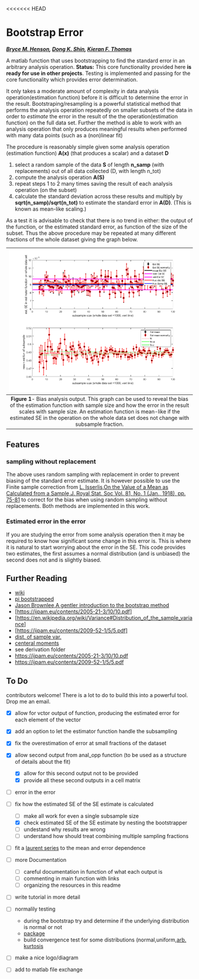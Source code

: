 <<<<<<< HEAD
# Bootstrap Error  
***[Bryce M. Henson](https://github.com/brycehenson), [Dong K. Shin](https://github.com/spicydonkey), [Kieran F. Thomas](https://github.com/KF-Thomas)***   

A matlab function that uses bootstrapping to find the standard error in an arbitrary analysis operation.
**Status:** This core functionality provided here  **is ready for use in other projects**. Testing is implemented and passing for the core functionality which provides error determination.

It only takes a moderate amount of complexity in data analysis operation(estimation function) before it is difficult to determine the error in the result. Bootstraping/resampling is a powerful statistical method that performs the analysis operation repeatedly on smaller subsets of the data in order to *estimate* the error in the result of the the operation(estimation function) on the full data set. Further the method is able to work with an analysis operation that only produces meaningful results when performed with many data points (such as a (non)linear fit)

The procedure is reasonably simple given some analysis operation (estimation function) **A(x)** (that produces a scalar) and a dataset **D**
1. select a random sample of the data **S** of length **n_samp** (with replacements) out of all data collected (D, with length n_tot)
2. compute the analysis operation **A(S)**
3. repeat steps 1 to 2 many times saving the result of each analysis operation (on the subset)
4. calculate the standard deviation across these results and multiply by **sqrt(n_samp)/sqrt(n_tot)** to estimate the standard error in **A(D)**. (This is known as mean-like scaling.)




As a test it is advisable to check that there is no trend in either: the output of the function, or the estimated standard error, as function of the size of the subset. Thus the above procedure may be repeated at many different fractions of the whole dataset giving the graph below. 

| ![Figure 1](/figs/fig1.png "Fig1") | 
|:--:| 
 **Figure 1**- Bias analysis output. This graph can be used to reveal the bias of the estimation function with sample size and how the error in the result scales with sample size. An estimation function is mean-like if the estimated SE in the operation on the whole data set does not change with subsample fraction. |


## Features
### sampling without replacement
The above uses random sampling with replacement in order to prevent biasing of the standard error estimate. It is however possible to use the Finite sample correction from [L. Isserlis,On the Value of a Mean as Calculated from a Sample,J. Royal Stat. Soc
Vol. 81, No. 1 (Jan., 1918), pp. 75-81](http://doi.org/10.2307/2340569) to correct for the bias when using random sampling without replacements. Both methods are implemented in this work.
### Estimated error in the error
If you are studying the error from some analysis operation then it may be required to know how significant some change in this error is. This is where it is natural to start worrying about the error in the SE. This code provides two estimates, the first assumes a normal distribution (and is unbiased) the second does not and is slightly biased.



## Further Reading
- [wiki](https://en.wikipedia.org/wiki/Bootstrapping_(statistics))
- [pi bootstrapped](https://pypi.org/project/bootstrapped/)
- [Jason Brownlee,A gentler introduction to the bootstrap method](https://machinelearningmastery.com/a-gentle-introduction-to-the-bootstrap-method/)
- [https://ijpam.eu/contents/2005-21-3/10/10.pdf]
- [https://en.wikipedia.org/wiki/Variance#Distribution_of_the_sample_variance]
- [https://ijpam.eu/contents/2009-52-1/5/5.pdf]
- [dist. of sample var.](https://en.wikipedia.org/wiki/Variance#Distribution_of_the_sample_variance) 
- [centeral moments](https://en.wikipedia.org/wiki/Central_moment)
- see derivation folder
- https://ijpam.eu/contents/2005-21-3/10/10.pdf
- https://ijpam.eu/contents/2009-52-1/5/5.pdf

## To Do
contributors welcome! There is a lot to do to build this into a powerful tool. Drop me an email. 
- [x] allow for vctor output of function, producing the estimated error for each element of the vector
- [x] add an option to let the estimator function handle the subsampling
- [x] fix the overestimation of error at small fractions of the dataset
- [x] allow second output from anal_opp function (to be used as a structure of details about the fit)
  - [x] allow for this second output not to be provided
  - [x] provide all these second outputs in a cell matrix
- [ ] error in the error
- [ ] fix how the estimated SE of the SE estimate is calculated
  - [ ] make all work for even a single subsample size
  - [x] check estimated SE of the SE estimate by nesting the bootstrapper
  - [ ] undestand why results are wrong
  - [ ] understand how should treat combining multiple sampling fractions
- [ ] fit a [laurent series](https://en.wikipedia.org/wiki/Laurent_series) to the mean and error dependence
- [ ] more Documentation
  - [ ] careful documentation in function of what each output is
  - [ ] commenting in main function with links
  - [ ] organizing the resources in this readme
- [ ] write tutorial in more detail
- [ ] normalily testing
  - during the bootstrap try and determine if the underlying distribution is normal or not
  - [package](https://au.mathworks.com/matlabcentral/fileexchange/60147-normality-test-package)
  - build convergence test for some distributions (normal,uniform,[arb. kurtosis](https://en.wikipedia.org/wiki/Kurtosis#The_Pearson_type_VII_family)
- [ ] make a nice logo/diagram
- [ ] add to matlab file exchange
  



